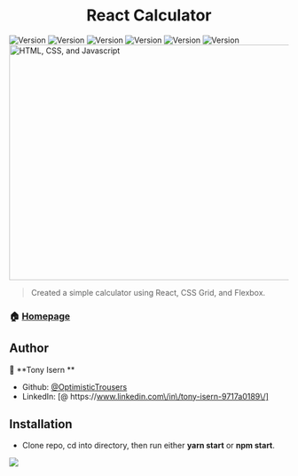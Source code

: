 <h1 align="center">React Calculator</h1>
<p>
  <img alt="Version" src="https://img.shields.io/badge/version-1.2-blue.svg?cacheSeconds=2592000" />
  <img alt="Version" src="https://img.shields.io/badge/library-React-white.svg?cacheSeconds=2592000" />
  <img alt="Version" src="https://img.shields.io/badge/editor-VSCode-black.svg?cacheSeconds=2592000" />
  <img alt="Version" src="https://img.shields.io/badge/language-HTML-red.svg?cacheSeconds=2592000" />
  <img alt="Version" src="https://img.shields.io/badge/language-CSS-blue.svg?cacheSeconds=2592000" />
  <img alt="Version" src="https://img.shields.io/badge/language-Javascript-yellow.svg?cacheSeconds=2592000" />
  <img src="https://user-images.githubusercontent.com/36343664/140670372-17255e8e-1ab5-41fd-ad85-c1944afa9825.png" alt = "HTML, CSS, and Javascript"width="600" height = "424"</a>

</p>

> Created a simple calculator using React, CSS Grid, and Flexbox.

### 🏠 [Homepage](https://github.com/OptimisticTrousers/reactCalculator)

## Author

👤 **Tony Isern **

* Github: [@OptimisticTrousers ](https://github.com/OptimisticTrousers )
* LinkedIn: [@ https:\/\/www.linkedin.com\/in\/tony-isern-9717a0189\/]

## Installation

* Clone repo, cd into directory, then run either <strong>yarn start</strong> or <strong>npm start</strong>. 


<img src = "https://user-images.githubusercontent.com/36343664/140670976-9ff52994-5e00-4aca-87e6-9cb23b1db99f.png"/>

